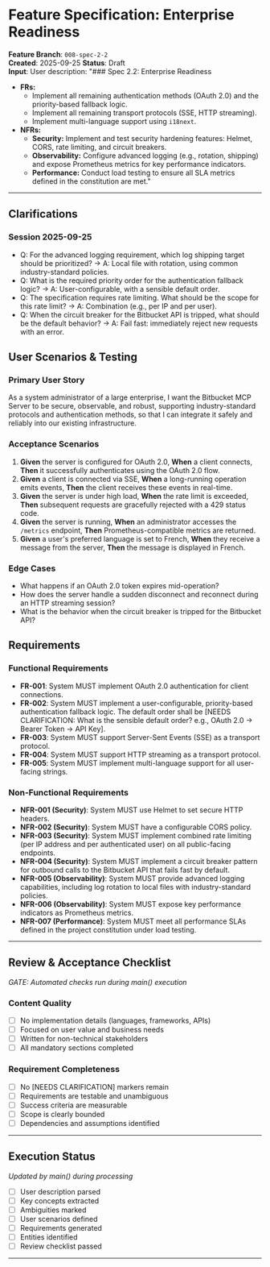 # Feature Specification: Enterprise Readiness

**Feature Branch**: `008-spec-2-2`  
**Created**: 2025-09-25
**Status**: Draft  
**Input**: User description: "### Spec 2.2: Enterprise Readiness

- **FRs:**
  - Implement all remaining authentication methods (OAuth 2.0) and the priority-based fallback logic.
  - Implement all remaining transport protocols (SSE, HTTP streaming).
  - Implement multi-language support using `i18next`.
- **NFRs:**
  - **Security:** Implement and test security hardening features: Helmet, CORS, rate limiting, and circuit breakers.
  - **Observability:** Configure advanced logging (e.g., rotation, shipping) and expose Prometheus metrics for key performance indicators.
  - **Performance:** Conduct load testing to ensure all SLA metrics defined in the constitution are met."

---

## Clarifications

### Session 2025-09-25

- Q: For the advanced logging requirement, which log shipping target should be prioritized? → A: Local file with rotation, using common industry-standard policies.
- Q: What is the required priority order for the authentication fallback logic? → A: User-configurable, with a sensible default order.
- Q: The specification requires rate limiting. What should be the scope for this rate limit? → A: Combination (e.g., per IP and per user).
- Q: When the circuit breaker for the Bitbucket API is tripped, what should be the default behavior? → A: Fail fast: immediately reject new requests with an error.

## User Scenarios & Testing

### Primary User Story

As a system administrator of a large enterprise, I want the Bitbucket MCP Server to be secure, observable, and robust, supporting industry-standard protocols and authentication methods, so that I can integrate it safely and reliably into our existing infrastructure.

### Acceptance Scenarios

1.  **Given** the server is configured for OAuth 2.0, **When** a client connects, **Then** it successfully authenticates using the OAuth 2.0 flow.
2.  **Given** a client is connected via SSE, **When** a long-running operation emits events, **Then** the client receives these events in real-time.
3.  **Given** the server is under high load, **When** the rate limit is exceeded, **Then** subsequent requests are gracefully rejected with a 429 status code.
4.  **Given** the server is running, **When** an administrator accesses the `/metrics` endpoint, **Then** Prometheus-compatible metrics are returned.
5.  **Given** a user's preferred language is set to French, **When** they receive a message from the server, **Then** the message is displayed in French.

### Edge Cases

- What happens if an OAuth 2.0 token expires mid-operation?
- How does the server handle a sudden disconnect and reconnect during an HTTP streaming session?
- What is the behavior when the circuit breaker is tripped for the Bitbucket API?

## Requirements

### Functional Requirements

- **FR-001**: System MUST implement OAuth 2.0 authentication for client connections.
- **FR-002**: System MUST implement a user-configurable, priority-based authentication fallback logic. The default order shall be [NEEDS CLARIFICATION: What is the sensible default order? e.g., OAuth 2.0 -> Bearer Token -> API Key].
- **FR-003**: System MUST support Server-Sent Events (SSE) as a transport protocol.
- **FR-004**: System MUST support HTTP streaming as a transport protocol.
- **FR-005**: System MUST implement multi-language support for all user-facing strings.

### Non-Functional Requirements

- **NFR-001 (Security)**: System MUST use Helmet to set secure HTTP headers.
- **NFR-002 (Security)**: System MUST have a configurable CORS policy.
- **NFR-003 (Security)**: System MUST implement combined rate limiting (per IP address and per authenticated user) on all public-facing endpoints.
- **NFR-004 (Security)**: System MUST implement a circuit breaker pattern for outbound calls to the Bitbucket API that fails fast by default.
- **NFR-005 (Observability)**: System MUST provide advanced logging capabilities, including log rotation to local files with industry-standard policies.
- **NFR-006 (Observability)**: System MUST expose key performance indicators as Prometheus metrics.
- **NFR-007 (Performance)**: System MUST meet all performance SLAs defined in the project constitution under load testing.

---

## Review & Acceptance Checklist

_GATE: Automated checks run during main() execution_

### Content Quality

- [ ] No implementation details (languages, frameworks, APIs)
- [ ] Focused on user value and business needs
- [ ] Written for non-technical stakeholders
- [ ] All mandatory sections completed

### Requirement Completeness

- [ ] No [NEEDS CLARIFICATION] markers remain
- [ ] Requirements are testable and unambiguous
- [ ] Success criteria are measurable
- [ ] Scope is clearly bounded
- [ ] Dependencies and assumptions identified

---

## Execution Status

_Updated by main() during processing_

- [ ] User description parsed
- [ ] Key concepts extracted
- [ ] Ambiguities marked
- [ ] User scenarios defined
- [ ] Requirements generated
- [ ] Entities identified
- [ ] Review checklist passed

---
